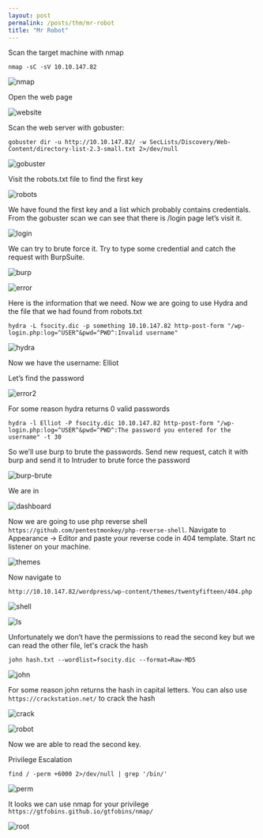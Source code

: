 ```yaml
---
layout: post
permalink: /posts/thm/mr-robot
title: "Mr Robot"
---
```


Scan the target machine with nmap

```
nmap -sC -sV 10.10.147.82
```

![nmap](/assets/images/thm/mr-robot/nmap.png)

Open the web page

![website](/assets/images/thm/mr-robot/website.png)

Scan the web server with gobuster:

```
gobuster dir -u http://10.10.147.82/ -w SecLists/Discovery/Web-Content/directory-list-2.3-small.txt 2>/dev/null
```

![gobuster](/assets/images/thm/mr-robot/gobuster.png)

Visit the robots.txt file to find the first key

![robots](/assets/images/thm/mr-robot/robots.png)

We have found the first key and a list which probably contains credentials. <br />
From the gobuster scan we can see that there is /login page let’s visit it.

![login](/assets/images/thm/mr-robot/login.png)

We can try to brute force it. Try to type some credential and catch the request with BurpSuite.

![burp](/assets/images/thm/mr-robot/burp.png)

![error](/assets/images/thm/mr-robot/error.png)

Here is the information that we need. Now we are going to use Hydra and the file that we had found from robots.txt

```
hydra -L fsocity.dic -p something 10.10.147.82 http-post-form "/wp-login.php:log=^USER^&pwd=^PWD^:Invalid username"
```

![hydra](/assets/images/thm/mr-robot/hydra.png)

Now we have the username: Elliot <br />

Let’s find the password

![error2](/assets/images/thm/mr-robot/error2.png)

For some reason hydra returns 0 valid passwords 

```
hydra -l Elliot -P fsocity.dic 10.10.147.82 http-post-form "/wp-login.php:log=^USER^&pwd=^PWD^:The password you entered for the username" -t 30
```

So we’ll use burp to brute the passwords. Send new request, catch it with burp and send it to Intruder to brute force the password

![burp-brute](/assets/images/thm/mr-robot/burp-brute.png)

We are in

![dashboard](/assets/images/thm/mr-robot/dashboard.png)

Now we are going to use php reverse shell `https://github.com/pentestmonkey/php-reverse-shell`. Navigate to Appearance -> Editor and paste your reverse code in 404 template. Start nc listener on your machine.

![themes](/assets/images/thm/mr-robot/themes.png)

Now navigate to <br />

`http://10.10.147.82/wordpress/wp-content/themes/twentyfifteen/404.php`

![shell](/assets/images/thm/mr-robot/shell.png)

![ls](/assets/images/thm/mr-robot/ls.png)

Unfortunately we don’t have the permissions to read the second key but we can read the other file, let's crack the hash

```
john hash.txt --wordlist=fsocity.dic --format=Raw-MD5
```

![john](/assets/images/thm/mr-robot/john.png)

For some reason john returns the hash in capital letters. You can also use `https://crackstation.net/` to crack the hash

![crack](/assets/images/thm/mr-robot/crack.png)

![robot](/assets/images/thm/mr-robot/robot.png)

Now we are able to read the second key. <br />

Privilege Escalation 

```
find / -perm +6000 2>/dev/null | grep '/bin/'
```

![perm](/assets/images/thm/mr-robot/perm.png)

It looks we can use nmap for your privilege `https://gtfobins.github.io/gtfobins/nmap/`

![root](/assets/images/thm/mr-robot/root.png)
